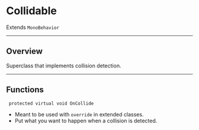 # Collidable

Extends `MonoBehavior`

___

## Overview

Superclass that implements collision detection.

___

## Functions
` protected virtual void OnCollide`

- Meant to be used with `override` in extended classes.
- Put what you want to happen when a collision is detected.